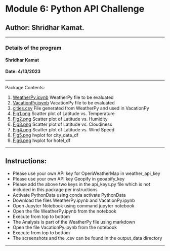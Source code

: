 # Module 6: Python API Challenge

## Author: Shridhar Kamat.
<hr>

### Details of the program 
#### Shridhar Kamat
#### Date: 4/13/2023
<hr>
Package Contents:

1. [WeatherPy.ipynb](https://github.com/shriparna/python-api-challenge/blob/main/starter_code/WeatherPy.ipynb) WeatherPy file to be evaluated
2. [VacationPy.ipynb](https://github.com/shriparna/python-api-challenge/blob/main/starter_code/VacationPy.ipynb) VacationPy file to be evaluated
3. [cities.csv]() File generated from WeatherPy and used in VacationPy
4. [Fig1.png](https://github.com/shriparna/python-api-challenge/blob/main/output_data/Fig1.png) Scatter plot of Latitude vs. Temperature
5. [Fig2.png](https://github.com/shriparna/python-api-challenge/blob/main/output_data/Fig2.png) Scatter plot of Latitude vs. Humidity
6. [Fig3.png](https://github.com/shriparna/python-api-challenge/blob/main/output_data/Fig3.png) Scatter plot of Latitude vs. Cloudiness
7. [Fig4.png](https://github.com/shriparna/python-api-challenge/blob/main/output_data/Fig4.png)
Scatter plot of Latitude vs. Wind Speed
8. [Fig5.png](https://github.com/shriparna/python-api-challenge/blob/main/output_data/Fig5.png) hvplot for city_data_df
9. [Fig6.png](https://github.com/shriparna/python-api-challenge/blob/main/output_data/Fig6.png) hvplot for hotel_df

<hr>

## Instructions:

- Please use your own API key for OpenWeatherMap in weather_api_key
- Please use your own API key Geopify in geoapify_key
- Please add the above two keys in the api_keys.py file which is not included in this package per instructions
- Activate PythonData using conda activate PythonData
- Download the files WeatherPy.ipynb and VacationPy.ipynb
- Open Jupyter Notebook using command jupyter notebook
- Open the file WeatherPy.ipynb from the notebook
- Execute from top to bottom   
- The Analysis is part of the WeatherPy file using markdown
- Open the file VacationPy.ipynb from the notebook
- Execute from top to bottom   
- The screenshots and the .csv can be found in the output_data directory
<hr>
